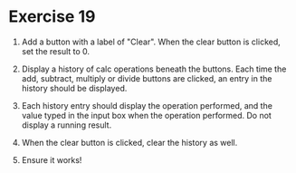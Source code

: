 # Exercise 19

1. Add a button with a label of "Clear". When the clear button is clicked, set the result to 0.

2. Display a history of calc operations beneath the buttons. Each time the add, subtract, multiply or divide buttons are clicked, an entry in the history should be displayed.

3. Each history entry should display the operation performed, and the value typed in the input box when the operation performed. Do not display a running result.

4. When the clear button is clicked, clear the history as well.

5. Ensure it works!